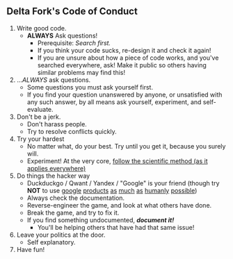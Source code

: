 ## Delta Fork's Code of Conduct
1. Write good code.
    - **ALWAYS** Ask questions!
        - Prerequisite: *Search first.*
        - If you think your code sucks, re-design it and check it again!
        - If you are unsure about how a piece of code works, and you've searched everywhere, ask! Make it public so others having similar problems may find this!
2. ...*ALWAYS* ask questions.
    - Some questions you must ask yourself first.
    - If you find your question unanswered by anyone, or unsatisfied with any such answer, by all means ask yourself, experiment, and self-evaluate.
3. Don't be a jerk.
    - Don't harass people.
    - Try to resolve conflicts quickly.
4. Try your hardest
    - No matter what, do your best. Try until you get it, because you surely will.
    - Experiment! At the very core, [follow the scientific method (as it applies everywhere)](https://www.khanacademy.org/science/biology/intro-to-biology/science-of-biology/a/the-science-of-biology)
5. Do things the hacker way
    - Duckduckgo / Qwant / Yandex / "Google" is your friend (though try **NOT** to use [google](https://www.smh.com.au/technology/google-software-bug-shared-private-online-documents-20090310-8tup.html) [products](https://en.wikipedia.org/wiki/Global_surveillance_disclosures_(2013%E2%80%93present)) [as](https://googleblog.blogspot.com/2010/05/wifi-data-collection-update.html) [much](https://www.cnet.com/tech/services-and-software/google-collects-a-frightening-amount-of-data-about-you-you-can-find-and-delete-it-now/) [as](https://twitter.com/DuckDuckGo/status/1371509053613084679) [humanly](https://www.forbes.com/sites/zakdoffman/2021/03/20/stop-using-google-chrome-on-apple-iphone-12-pro-max-ipad-and-macbook-pro/) [possible](https://hackernoon.com/data-privacy-concerns-with-google-b946f2b7afea))
    - Always check the documentation.
    - Reverse-engineer the game, and look at what others have done.
    - Break the game, and try to fix it.
    - If you find something undocumented, ***document it!***
        - You'll be helping others that have had that same issue!
6. Leave your politics at the door.
    - Self explanatory.
7. Have fun!
